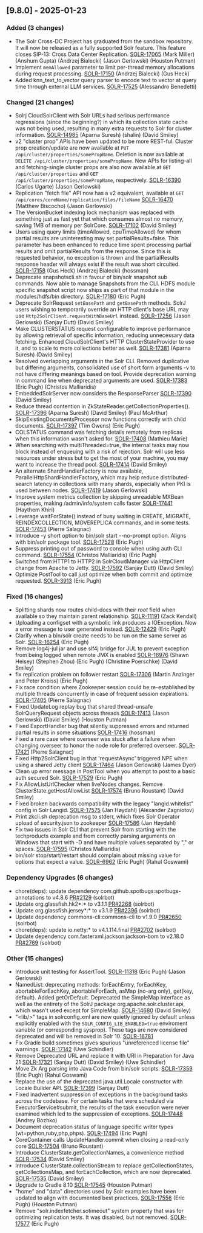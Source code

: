 <!-- @formatter:off -->
<!-- noinspection -->
<!-- Prevents auto format, for JetBrains IDE File > Settings > Editor > Code Style (Formatter Tab) > Turn formatter on/off with markers in code comments  -->

<!-- This file is automatically generate by logchange tool 🌳 🪓 => 🪵 -->
<!-- Visit https://github.com/logchange/logchange and leave a star 🌟 -->
<!-- !!! ⚠️ DO NOT MODIFY THIS FILE, YOUR CHANGES WILL BE LOST ⚠️ !!! -->


[9.8.0] - 2025-01-23
--------------------

### Added (3 changes)

- The Solr Cross-DC Project has graduated from the sandbox repository. It will now be released as a fully supported Solr feature. This feature closes SIP-13: Cross Data Center Replication. [SOLR-17065](https://issues.apache.org/jira/browse/SOLR-17065) (Mark Miller) (Anshum Gupta) (Andrzej Bialecki) (Jason Gerlowski) (Houston Putman)
- Implement `memAllowed` parameter to limit per-thread memory allocations during request processing. [SOLR-17150](https://issues.apache.org/jira/browse/SOLR-17150) (Andrzej Bialecki) (Gus Heck)
- Added knn_text_to_vector query parser to encode text to vector at query time through external LLM services. [SOLR-17525](https://issues.apache.org/jira/browse/SOLR-17525) (Alessandro Benedetti)

### Changed (21 changes)

- Solrj CloudSolrClient with Solr URLs had serious performance regressions (since the beginning?) in which its collection state cache was not being used, resulting in many extra requests to Solr for cluster information. [SOLR-14985](https://issues.apache.org/jira/browse/SOLR-14985) (Aparna Suresh) (shalin) (David Smiley)
- v2 "cluster prop" APIs have been updated to be more REST-ful. Cluster prop creation/update are now available at `PUT /api/cluster/properties/somePropName`. Deletion is now available at `DELETE /api/cluster/properties/somePropName`. New APIs for listing-all and fetching-single cluster props are also now available at `GET /api/cluster/properties` and `GET /api/cluster/properties/somePropName`, respectively. [SOLR-16390](https://issues.apache.org/jira/browse/SOLR-16390) (Carlos Ugarte) (Jason Gerlowski)
- Replication "fetch file" API now has a v2 equivalent, available at `GET /api/cores/coreName/replication/files/fileName` [SOLR-16470](https://issues.apache.org/jira/browse/SOLR-16470) (Matthew Biscocho) (Jason Gerlowski)
- The VersionBucket indexing lock mechanism was replaced with something just as fast yet that which consumes almost no memory, saving 1MB of memory per SolrCore. [SOLR-17102](https://issues.apache.org/jira/browse/SOLR-17102) (David Smiley)
- Users using query limits (timeAllowed, cpuTimeAllowed) for whom partial results are uninteresting may set partialResults=false. This parameter has been enhanced to reduce time spent processing partial results and omit partialResults from the response. Since this is requested behavior, no exception is thrown and the partialResults response header will always exist if the result was short circuited. [SOLR-17158](https://issues.apache.org/jira/browse/SOLR-17158) (Gus Heck) (Andrzej Bialecki) (hossman)
- Deprecate snapshotscli.sh in favour of bin/solr snapshot sub commands. Now able to manage Snapshots from the CLI. HDFS module specific snapshot script now ships as part of that module in the modules/hdfs/bin directory. [SOLR-17180](https://issues.apache.org/jira/browse/SOLR-17180) (Eric Pugh)
- Deprecate SolrRequest `setBasePath` and `getBasePath` methods. SolrJ users wishing to temporarily override an HTTP client's base URL may use `Http2SolrClient.requestWithBaseUrl` instead. [SOLR-17256](https://issues.apache.org/jira/browse/SOLR-17256) (Jason Gerlowski) (Sanjay Dutt) (David Smiley)
- Make CLUSTERSTATUS request configurable to improve performance by allowing retrieval of specific information, reducing unnecessary data fetching. Enhanced CloudSolrClient's HTTP ClusterStateProvider to use it, and to scale to more collections better as well. [SOLR-17381](https://issues.apache.org/jira/browse/SOLR-17381) (Aparna Suresh) (David Smiley)
- Resolved overlapping arguments in the Solr CLI. Removed duplicative but differing arguments, consolidated use of short form arguments -v to not have differing meanings based on tool. Provide deprecation warning in command line when deprecated arguments are used. [SOLR-17383](https://issues.apache.org/jira/browse/SOLR-17383) (Eric Pugh) (Christos Malliaridis)
- EmbeddedSolrServer now considers the ResponseParser [SOLR-17390](https://issues.apache.org/jira/browse/SOLR-17390) (David Smiley)
- Reduce thread contention in ZkStateReader.getCollectionProperties(). [SOLR-17396](https://issues.apache.org/jira/browse/SOLR-17396) (Aparna Suresh) (David Smiley) (Paul McArthur)
- SkipExistingDocumentsProcessor now functions correctly with child documents. [SOLR-17397](https://issues.apache.org/jira/browse/SOLR-17397) (Tim Owens) (Eric Pugh)
- COLSTATUS command was fetching details remotely from replicas when this information wasn't asked for. [SOLR-17408](https://issues.apache.org/jira/browse/SOLR-17408) (Mathieu Marie)
- When searching with multiThreaded=true, the internal tasks may now block instead of enqueuing with a risk of rejection. Solr will use less resources under stress but to get the most of your machine, you may want to increase the thread pool. [SOLR-17414](https://issues.apache.org/jira/browse/SOLR-17414) (David Smiley)
- An alternate ShardHandlerFactory is now available, ParallelHttpShardHandlerFactory, which may help reduce distributed-search latency in collections with many shards, especially when PKI is used between nodes. [SOLR-17419](https://issues.apache.org/jira/browse/SOLR-17419) (Jason Gerlowski)
- Improve system metrics collection by skipping unreadable MXBean properties, making /admin/info/system calls faster [SOLR-17441](https://issues.apache.org/jira/browse/SOLR-17441) (Haythem Khiri)
- Leverage waitForState() instead of busy waiting in CREATE, MIGRATE, REINDEXCOLLECTION, MOVEREPLICA commands, and in some tests. [SOLR-17453](https://issues.apache.org/jira/browse/SOLR-17453) (Pierre Salagnac)
- Introduce -y short option to bin/solr start --no-prompt option. Aligns with bin/solr package tool. [SOLR-17528](https://issues.apache.org/jira/browse/SOLR-17528) (Eric Pugh)
- Suppress printing out of password to console when using auth CLI command. [SOLR-17554](https://issues.apache.org/jira/browse/SOLR-17554) (Christos Malliaridis) (Eric Pugh)
- Switched from HTTP1 to HTTP2 in SolrCloudManager via HttpClient change from Apache to Jetty. [SOLR-17592](https://issues.apache.org/jira/browse/SOLR-17592) (Sanjay Dutt) (David Smiley)
- Optimize PostTool to call just optimize when both commit and optimize requested. [SOLR-3913](https://issues.apache.org/jira/browse/SOLR-3913) (Eric Pugh)

### Fixed (16 changes)

- Splitting shards now routes child-docs with their _root_ field when available so they maintain parent relationship. [SOLR-11191](https://issues.apache.org/jira/browse/SOLR-11191) (Zack Kendall)
- Uploading a configset with a symbolic link produces a IOException. Now a error message to user generated instead. [SOLR-12429](https://issues.apache.org/jira/browse/SOLR-12429) (Eric Pugh)
- Clarify when a bin/solr create needs to be run on the same server as Solr. [SOLR-16254](https://issues.apache.org/jira/browse/SOLR-16254) (Eric Pugh)
- Remove log4j-jul jar and use slf4j bridge for JUL to prevent exception from being logged when remote JMX is enabled [SOLR-16976](https://issues.apache.org/jira/browse/SOLR-16976) (Shawn Heisey) (Stephen Zhou) (Eric Pugh) (Christine Poerschke) (David Smiley)
- fix replication problem on follower restart [SOLR-17306](https://issues.apache.org/jira/browse/SOLR-17306) (Martin Anzinger and Peter Kroiss) (Eric Pugh)
- Fix race condition where Zookeeper session could be re-established by multiple threads concurrently in case of frequent session expirations. [SOLR-17405](https://issues.apache.org/jira/browse/SOLR-17405) (Pierre Salagnac)
- Fixed UpdateLog replay bug that shared thread-unsafe SolrQueryRequest objects across threads [SOLR-17413](https://issues.apache.org/jira/browse/SOLR-17413) (Jason Gerlowski) (David Smiley) (Houston Putman)
- Fixed ExportHandler bug that silently suppressed errors and returned partial results in some situations [SOLR-17416](https://issues.apache.org/jira/browse/SOLR-17416) (hossman)
- Fixed a rare case where overseer was stuck after a failure when changing overseer to honor the node role for preferred overseer. [SOLR-17421](https://issues.apache.org/jira/browse/SOLR-17421) (Pierre Salagnac)
- Fixed Http2SolrClient bug in that 'requestAsync' triggered NPE when using a shared Jetty client [SOLR-17464](https://issues.apache.org/jira/browse/SOLR-17464) (Jason Gerlowski) (James Dyer)
- Clean up error message in PostTool when you attempt to post to a basic auth secured Solr. [SOLR-17529](https://issues.apache.org/jira/browse/SOLR-17529) (Eric Pugh)
- Fix AllowListUrlChecker when liveNodes changes. Remove ClusterState.getHostAllowList [SOLR-17574](https://issues.apache.org/jira/browse/SOLR-17574) (Bruno Roustant) (David Smiley)
- Fixed broken backwards compatibility with the legacy "langid.whitelist" config in Solr Langid. [SOLR-17575](https://issues.apache.org/jira/browse/SOLR-17575) (Jan Høydahl) (Alexander Zagniotov)
- Print zkcli.sh deprecation msg to stderr, which fixes Solr Operator upload of security.json to zookeeper [SOLR-17586](https://issues.apache.org/jira/browse/SOLR-17586) (Jan Høydahl)
- Fix two issues in Solr CLI that prevent Solr from starting with the techproducts example and from correctly parsing arguments on Windows that start with -D and have multiple values separated by "," or spaces. [SOLR-17595](https://issues.apache.org/jira/browse/SOLR-17595) (Christos Malliaridis)
- bin/solr stop/start/restart should complain about missing value for options that expect a value. [SOLR-6962](https://issues.apache.org/jira/browse/SOLR-6962) (Eric Pugh) (Rahul Goswami)

### Dependency Upgrades (6 changes)

- chore(deps): update dependency com.github.spotbugs:spotbugs-annotations to v4.8.6 [PR#2129](https://github.com/apache/solr/pull/2129) (solrbot)
- Update org.glassfish.hk2*:* to v3.1.1 [PR#2268](https://github.com/apache/solr/pull/2268) (solrbot)
- Update org.glassfish.jersey*:* to v3.1.9 [PR#2396](https://github.com/apache/solr/pull/2396) (solrbot)
- Update dependency commons-cli:commons-cli to v1.9.0 [PR#2650](https://github.com/apache/solr/pull/2650) (solrbot)
- chore(deps): update io.netty:* to v4.1.114.final [PR#2702](https://github.com/apache/solr/pull/2702) (solrbot)
- Update dependency com.fasterxml.jackson:jackson-bom to v2.18.0 [PR#2769](https://github.com/apache/solr/pull/2769) (solrbot)

### Other (15 changes)

- Introduce unit testing for AssertTool. [SOLR-11318](https://issues.apache.org/jira/browse/SOLR-11318) (Eric Pugh) (Jason Gerlowski)
- NamedList: deprecating methods: forEachEntry, forEachKey, abortableForEachKey, abortableForEach, asMap (no-arg only), get(key, default). Added getOrDefault. Deprecated the SimpleMap interface as well as the entirety of the SolrJ package org.apache.solr.cluster.api, which wasn't used except for SimpleMap. [SOLR-14680](https://issues.apache.org/jira/browse/SOLR-14680) (David Smiley)
- "&lt;lib/&gt;" tags in solrconfig.xml are now quietly ignored by default unless explicitly enabled with the `SOLR_CONFIG_LIB_ENABLED=true` enviroment variable (or corresponding sysprop). These tags are now considered deprecated and will be removed in Solr 10. [SOLR-16781](https://issues.apache.org/jira/browse/SOLR-16781) 
- Fix Gradle build sometimes gives spurious "unreferenced license file" warnings. [SOLR-17142](https://issues.apache.org/jira/browse/SOLR-17142) (Uwe Schindler)
- Remove Deprecated URL and replace it with URI in Preparation for Java 21 [SOLR-17321](https://issues.apache.org/jira/browse/SOLR-17321) (Sanjay Dutt) (David Smiley) (Uwe Schindler)
- Move Zk Arg parsing into Java Code from bin/solr scripts. [SOLR-17359](https://issues.apache.org/jira/browse/SOLR-17359) (Eric Pugh) (Rahul Goswami)
- Replace the use of the deprecated java.util.Locale constructor with Locale Builder API. [SOLR-17399](https://issues.apache.org/jira/browse/SOLR-17399) (Sanjay Dutt)
- Fixed inadvertent suppression of exceptions in the background tasks across the codebase. For certain tasks that were scheduled via ExecutorService#submit, the results of the task execution were never examined which led to the suppression of exceptions. [SOLR-17448](https://issues.apache.org/jira/browse/SOLR-17448) (Andrey Bozhko)
- Document deprecation status of language specific writer types (wt=python,ruby,php,phps). [SOLR-17494](https://issues.apache.org/jira/browse/SOLR-17494) (Eric Pugh)
- CoreContainer calls UpdateHandler.commit when closing a read-only core [SOLR-17504](https://issues.apache.org/jira/browse/SOLR-17504) (Bruno Roustant)
- Introduce ClusterState.getCollectionNames, a convenience method [SOLR-17534](https://issues.apache.org/jira/browse/SOLR-17534) (David Smiley)
- Introduce ClusterState.collectionStream to replace getCollectionStates, getCollectionsMap, and forEachCollection, which are now deprecated. [SOLR-17535](https://issues.apache.org/jira/browse/SOLR-17535) (David Smiley)
- Upgrade to Gradle 8.10 [SOLR-17545](https://issues.apache.org/jira/browse/SOLR-17545) (Houston Putman)
- "home" and "data" directories used by Solr examples have been updated to align with documented best practices. [SOLR-17556](https://issues.apache.org/jira/browse/SOLR-17556) (Eric Pugh) (Houston Putman)
- Remove "solr.indexfetcher.sotimeout" system property that was for optimizing replication tests. It was disabled, but not removed. [SOLR-17577](https://issues.apache.org/jira/browse/SOLR-17577) (Eric Pugh)


